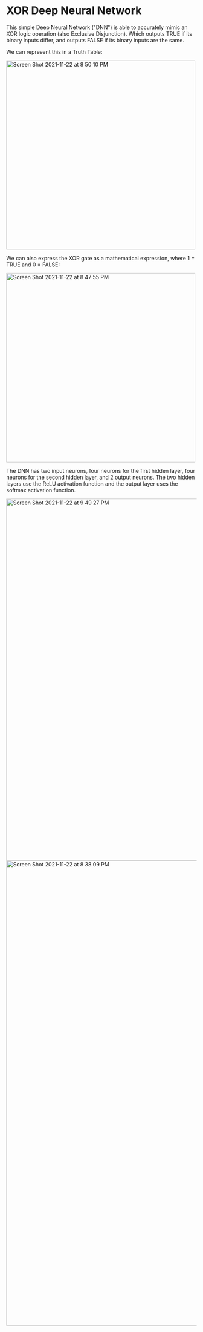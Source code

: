 # XOR Deep Neural Network


This simple Deep Neural Network ("DNN") is able to accurately mimic an XOR logic operation (also Exclusive Disjunction). Which outputs TRUE if its binary
inputs differ, and outputs FALSE if its binary inputs are the same. 

We can represent this in a Truth Table: 

<img width="500" alt="Screen Shot 2021-11-22 at 8 50 10 PM" src="https://user-images.githubusercontent.com/69181932/142967396-76c37280-0b3f-4b7b-afb8-6e887dd6ec62.png">

We can also express the XOR gate as a mathematical expression, where 1 = TRUE and 0 = FALSE:

<img width="500" alt="Screen Shot 2021-11-22 at 8 47 55 PM" src="https://user-images.githubusercontent.com/69181932/142967531-fe1644df-2be0-4697-ab89-9d376788cdf2.png">


The DNN has two input neurons, four neurons for the first hidden layer, four neurons for the second hidden layer, and 2 output neurons. 
The two hidden layers use the ReLU activation function and the output layer uses the softmax activation function.

<img width="956" alt="Screen Shot 2021-11-22 at 9 49 27 PM" src="https://user-images.githubusercontent.com/69181932/142968989-86557c56-00b1-4d73-b241-adb937ae5ee1.png">





<img width="1230" alt="Screen Shot 2021-11-22 at 8 38 09 PM" src="https://user-images.githubusercontent.com/69181932/142967786-b6665dc3-2d68-44f6-b843-d984e8bf6ba7.png">

